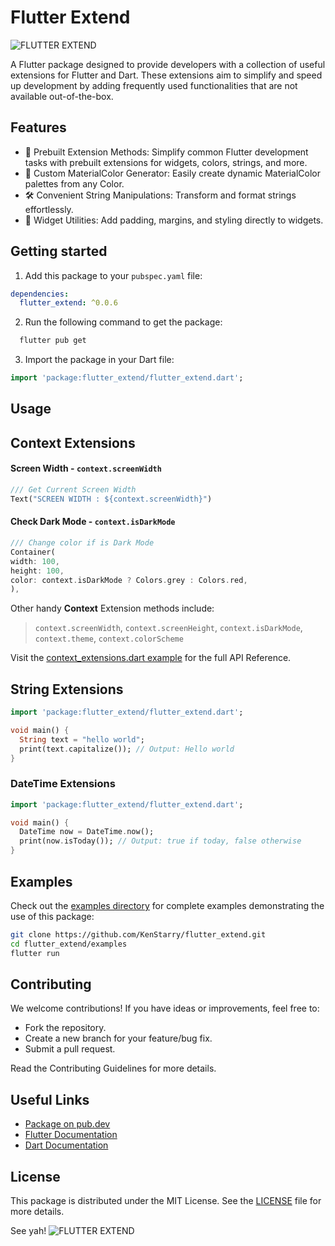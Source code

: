 #  Flutter Extend
![FLUTTER EXTEND](https://github.com/user-attachments/assets/b3a4d7ae-e1b6-4f3d-b485-857567a2cc2b)

A Flutter package designed to provide developers with a collection of useful extensions for Flutter and Dart. These
extensions aim to simplify and speed up development by adding frequently used functionalities that are not available
out-of-the-box.

## Features

* 🚀 Prebuilt Extension Methods: Simplify common Flutter development tasks with prebuilt extensions for widgets, colors,
  strings, and more.
* 🎨 Custom MaterialColor Generator: Easily create dynamic MaterialColor palettes from any Color.
* 🛠 Convenient String Manipulations: Transform and format strings effortlessly.
* 📏 Widget Utilities: Add padding, margins, and styling directly to widgets.

## Getting started

1. Add this package to your `pubspec.yaml` file:

```yaml
dependencies:
  flutter_extend: ^0.0.6
```

2. Run the following command to get the package:

```bash
  flutter pub get
```

3. Import the package in your Dart file:

```dart
import 'package:flutter_extend/flutter_extend.dart';
```

## Usage

## Context Extensions

#### Screen Width - `context.screenWidth`

```dart
/// Get Current Screen Width
Text("SCREEN WIDTH : ${context.screenWidth}")
```

#### Check Dark Mode - `context.isDarkMode`

```dart
/// Change color if is Dark Mode
Container(
width: 100,
height: 100,
color: context.isDarkMode ? Colors.grey : Colors.red,
),
```

Other handy **Context** Extension methods include:
> `context.screenWidth`, `context.screenHeight`, `context.isDarkMode`, `context.theme`, `context.colorScheme`

Visit
the [context_extensions.dart example](https://github.com/KenStarry/flutter_extend/blob/main/example/lib/context_extensions_example.dart)
for the full API Reference.

## String Extensions

```dart
import 'package:flutter_extend/flutter_extend.dart';

void main() {
  String text = "hello world";
  print(text.capitalize()); // Output: Hello world
}
```

### DateTime Extensions

```dart
import 'package:flutter_extend/flutter_extend.dart';

void main() {
  DateTime now = DateTime.now();
  print(now.isToday()); // Output: true if today, false otherwise
}
```

## Examples
Check out the [examples directory](https://github.com/KenStarry/flutter_extend/tree/main/example/lib) for complete
examples demonstrating the use of this package:

```bash
git clone https://github.com/KenStarry/flutter_extend.git
cd flutter_extend/examples
flutter run
```

## Contributing

We welcome contributions! If you have ideas or improvements, feel free to:

* Fork the repository.
* Create a new branch for your feature/bug fix.
* Submit a pull request.

Read the Contributing Guidelines for more details.

## Useful Links

* [Package on pub.dev](https://pub.dev/packages/flutter_extend)
* [Flutter Documentation](https://docs.flutter.dev)
* [Dart Documentation](https://dart.dev/docs)

## License

This package is distributed under the MIT License. See the [LICENSE](https://github.com/KenStarry/flutter_extend/blob/main/LICENSE) file for more details.

See yah!
![FLUTTER EXTEND](https://github.com/user-attachments/assets/f2fd6081-1634-4002-864f-ef0015adbf02)
